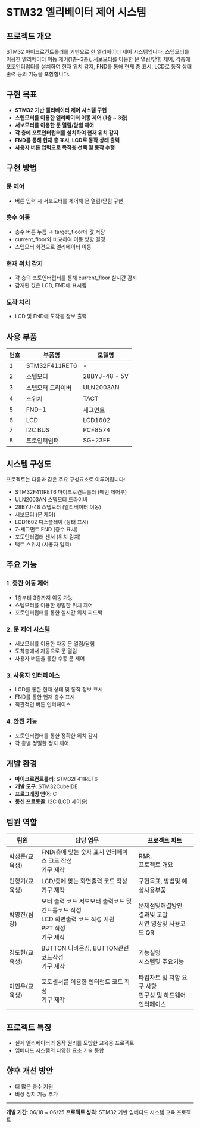 # STM32 엘리베이터 제어 시스템

## 프로젝트 개요
STM32 마이크로컨트롤러를 기반으로 한 엘리베이터 제어 시스템입니다. 스텝모터를 이용한 엘리베이터 이동 제어(1층~3층), 서보모터를 이용한 문 열림/닫힘 제어, 각층에 포토인터럽터를 설치하여 현재 위치 감지, FND를 통해 현재 층 표시, LCD로 동작 상태 출력 등의 기능을 포함합니다.

## 구현 목표
- **STM32 기반 엘리베이터 제어 시스템 구현**
- **스텝모터를 이용한 엘리베이터 이동 제어 (1층 ~ 3층)**
- **서보모터를 이용한 문 열림/닫힘 제어**
- **각 층에 포토인터럽터를 설치하여 현재 위치 감지**
- **FND를 통해 현재 층 표시, LCD로 동작 상태 출력**
- **사용자 버튼 입력으로 목적층 선택 및 동작 수행**

## 구현 방법

### 문 제어
- 버튼 입력 시 서보모터를 제어해 문 열림/닫힘 구현

### 층수 이동
- 층수 버튼 누름 → target_floor에 값 저장
- current_floor와 비교하여 이동 방향 결정
- 스텝모터 회전으로 엘리베이터 이동

### 현재 위치 감지
- 각 층의 포토인터럽터를 통해 current_floor 실시간 감지
- 감지된 값은 LCD, FND에 표시됨

### 도착 처리
- LCD 및 FND에 도착층 정보 출력

## 사용 부품

| 번호 | 부품명 | 모델명 |
|------|--------|--------|
| 1 | STM32F411RET6 | - |
| 2 | 스텝모터 | 28BYJ-48 - 5V |
| 3 | 스텝모터 드라이버 | ULN2003AN |
| 4 | 스위치 | TACT |
| 5 | FND-1 | 세그먼트 |
| 6 | LCD | LCD1602 |
| 7 | I2C BUS | PCF8574 |
| 8 | 포토인터럽터 | SG-23FF |

## 시스템 구성도
프로젝트는 다음과 같은 주요 구성요소로 이루어집니다:
- STM32F411RET6 마이크로컨트롤러 (메인 제어부)
- ULN2003AN 스텝모터 드라이버
- 28BYJ-48 스텝모터 (엘리베이터 이동)
- 서보모터 (문 제어)
- LCD1602 디스플레이 (상태 표시)
- 7-세그먼트 FND (층수 표시)
- 포토인터럽터 센서 (위치 감지)
- 택트 스위치 (사용자 입력)

## 주요 기능

### 1. 층간 이동 제어
- 1층부터 3층까지 이동 가능
- 스텝모터를 이용한 정밀한 위치 제어
- 포토인터럽터를 통한 실시간 위치 피드백

### 2. 문 제어 시스템
- 서보모터를 이용한 자동 문 열림/닫힘
- 도착층에서 자동으로 문 열림
- 사용자 버튼을 통한 수동 문 제어

### 3. 사용자 인터페이스
- LCD를 통한 현재 상태 및 동작 정보 표시
- FND를 통한 현재 층수 표시
- 직관적인 버튼 인터페이스

### 4. 안전 기능
- 포토인터럽터를 통한 정확한 위치 감지
- 각 층별 정밀한 정지 제어

## 개발 환경
- **마이크로컨트롤러**: STM32F411RET6
- **개발 도구**: STM32CubeIDE
- **프로그래밍 언어**: C
- **통신 프로토콜**: I2C (LCD 제어용)

## 팀원 역할

| 팀원 | 담당 업무 | 프로젝트 파트 |
|------|-----------|---------------|
| 박성준(교육생) | FND/층에 맞는 숫자 표시 인터페이스 코드 작성<br>기구 제작 | R&R,<br>프로젝트 개요 |
| 민형기(교육생) | LCD/층에 맞는 화면출력 코드 작성<br>기구 제작 | 구현목표, 방법및 예상사용부품 |
| 박명진(팀장) | 모터 출력 코드 서보모터 출력코드 및 컨트롤코드 작성<br>LCD 화면출력 코드 작성 지원<br>PPT 작성<br>기구 제작 | 문제점및해결방안<br>결과및 고찰<br>시연 영상및 사용코드 QR |
| 김도현(교육생) | BUTTON 디바운싱, BUTTON관련 코드작성<br>기구 제작 | 기능설명<br>시스템및 주요기능 |
| 이민우(교육생) | 포토센서를 이용한 인터럽트 코드 작성<br>기구 제작 | 타임차트 및 저항 요구 사항<br>핀구성 및 하드웨어 인터페이스 |

## 프로젝트 특징
- 실제 엘리베이터의 동작 원리를 모방한 교육용 프로젝트
- 임베디드 시스템의 다양한 요소 기술 통합

## 향후 개선 방안
- 더 많은 층수 지원
- 비상 정지 기능 추가

---
**개발 기간**: 06/18 ~ 06/25
**프로젝트 성격**: STM32 기반 임베디드 시스템 교육 프로젝트
